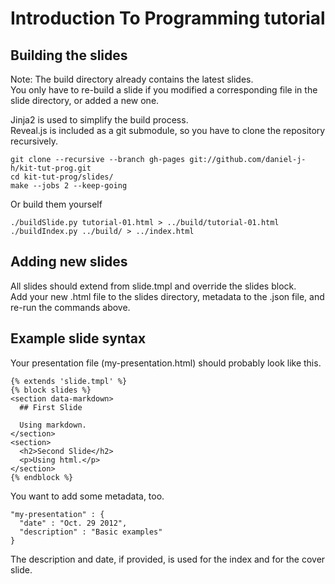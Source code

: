 Introduction To Programming tutorial
====================================

Building the slides
-------------------

Note: The build directory already contains the latest slides.  
You only have to re-build a slide if you modified a corresponding file in the slide directory, or added a new one.

Jinja2 is used to simplify the build process.  
Reveal.js is included as a git submodule, so you have to clone the repository recursively.

    git clone --recursive --branch gh-pages git://github.com/daniel-j-h/kit-tut-prog.git
    cd kit-tut-prog/slides/
    make --jobs 2 --keep-going

Or build them yourself

    ./buildSlide.py tutorial-01.html > ../build/tutorial-01.html
    ./buildIndex.py ../build/ > ../index.html


Adding new slides
-----------------

All slides should extend from slide.tmpl and override the slides block.  
Add your new .html file to the slides directory, metadata to the .json file, and re-run the commands above.


Example slide syntax
--------------------

Your presentation file (my-presentation.html) should probably look like this.

    {% extends 'slide.tmpl' %}
    {% block slides %}
    <section data-markdown>
      ## First Slide

      Using markdown.
    </section>
    <section>
      <h2>Second Slide</h2>
      <p>Using html.</p>
    </section>
    {% endblock %}

You want to add some metadata, too.

    "my-presentation" : {
      "date" : "Oct. 29 2012",
      "description" : "Basic examples"
    }

The description and date, if provided, is used for the index and for the cover slide.

